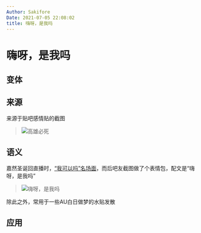 ```yaml
---
Author: Sakifore
Date: 2021-07-05 22:08:02
title: 嗨呀，是我吗
---
```

# 嗨呀，是我吗

## 变体

## 来源

来源于贴吧感情贴的截图


>![高雄必死](/img/pics/高雄必死.png)

## 语义

嘉然圣诞回直播时，[“我可以吗”名场面](https://www.bilibili.com/video/BV1uq4y1J7Pq)，而后吧友截图做了个表情包，配文是“嗨呀，是我吗”

>![嗨呀，是我吗](/img/pics/嗨呀，是我吗.jpg)

除此之外，常用于一些AU白日做梦的水贴发散

## 应用